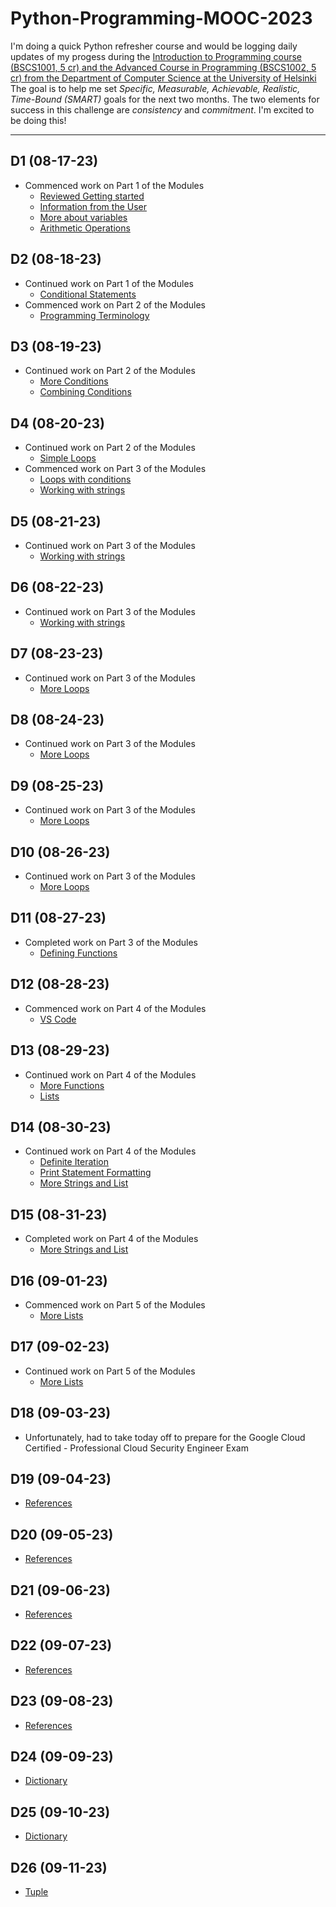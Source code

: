 # Python-Programming-MOOC-2023

I'm doing a quick Python refresher course and would be logging daily updates of my progess during the [Introduction to Programming course (BSCS1001, 5 cr) and the Advanced Course in Programming (BSCS1002, 5 cr) from the Department of Computer Science at the University of Helsinki]([https://programming-23.mooc.fi/]) The goal is to help me set *Specific, Measurable, Achievable, Realistic, Time-Bound (SMART)* goals for the next two months. The two elements for success in this challenge are *consistency* and *commitment*. I'm excited to be doing this!

___

## D1 (08-17-23)

- Commenced work on Part 1 of the Modules
  - [Reviewed Getting started](https://programming-23.mooc.fi/part-1/1-getting-started/)
  - [Information from the User](https://programming-23.mooc.fi/part-1/2-information-from-the-user/)
  - [More about variables](https://programming-23.mooc.fi/part-1/3-more-about-variables)
  - [Arithmetic Operations](https://programming-23.mooc.fi/part-1/4-arithmetic-operations)

## D2 (08-18-23)

- Continued work on Part 1 of the Modules
  - [Conditional Statements](https://programming-23.mooc.fi/part-1/5-conditional-statements/)
- Commenced work on Part 2 of the Modules
  - [Programming Terminology](https://programming-23.mooc.fi/part-2/1-programming-terminology)

## D3 (08-19-23)

- Continued work on Part 2 of the Modules
  - [More Conditions](https://programming-23.mooc.fi/part-2/2-else-elif)
  - [Combining Conditions](https://programming-23.mooc.fi/part-2/3-combining-conditions)

## D4 (08-20-23)

- Continued work on Part 2 of the Modules
  - [Simple Loops](https://programming-23.mooc.fi/part-2/4-simple-loops/)
- Commenced work on Part 3 of the Modules
  - [Loops with conditions](https://programming-23.mooc.fi/part-3/1-loops-with-conditions/)
  - [Working with strings](https://programming-23.mooc.fi/part-3/2-working-with-strings/)

## D5 (08-21-23)

- Continued work on Part 3 of the Modules
  - [Working with strings](https://programming-23.mooc.fi/part-3/2-working-with-strings/)

## D6 (08-22-23)

- Continued work on Part 3 of the Modules
  - [Working with strings](https://programming-23.mooc.fi/part-3/2-working-with-strings/)

## D7 (08-23-23)

- Continued work on Part 3 of the Modules
  - [More Loops](https://programming-23.mooc.fi/part-3/3-more-loops/)

## D8 (08-24-23)

- Continued work on Part 3 of the Modules
  - [More Loops](https://programming-23.mooc.fi/part-3/3-more-loops/)

## D9 (08-25-23)

- Continued work on Part 3 of the Modules
  - [More Loops](https://programming-23.mooc.fi/part-3/3-more-loops/)

## D10 (08-26-23)

- Continued work on Part 3 of the Modules
  - [More Loops](https://programming-23.mooc.fi/part-3/3-more-loops/)

## D11 (08-27-23)

- Completed work on Part 3 of the Modules
  - [Defining Functions](https://programming-23.mooc.fi/part-3/4-defining-functions)

## D12 (08-28-23)

- Commenced work on Part 4 of the Modules
  - [VS Code](https://programming-23.mooc.fi/part-4/1-vscode)

## D13 (08-29-23)

- Continued work on Part 4 of the Modules
  - [More Functions](https://programming-23.mooc.fi/part-4/2-more-functions)
  - [Lists](https://programming-23.mooc.fi/part-4/3-lists)

## D14 (08-30-23)

- Continued work on Part 4 of the Modules
  - [Definite Iteration](https://programming-23.mooc.fi/part-4/4-definite-iteration)
  - [Print Statement Formatting](https://programming-23.mooc.fi/part-4/5-print-statement-formatting)
  - [More Strings and List](https://programming-23.mooc.fi/part-4/6-strings-and-lists)

## D15 (08-31-23)

- Completed work on Part 4 of the Modules
  - [More Strings and List](https://programming-23.mooc.fi/part-4/6-strings-and-lists)

## D16 (09-01-23)

- Commenced work on Part 5 of the Modules
  - [More Lists](https://programming-23.mooc.fi/part-5/1-more-lists)

## D17 (09-02-23)

- Continued work on Part 5 of the Modules
  - [More Lists](https://programming-23.mooc.fi/part-5/1-more-lists)

## D18 (09-03-23)

- Unfortunately, had to take today off to prepare for the Google Cloud Certified - Professional Cloud Security Engineer Exam

## D19 (09-04-23)

- [References](https://programming-23.mooc.fi/part-5/2-references)

## D20 (09-05-23)

- [References](https://programming-23.mooc.fi/part-5/2-references)

## D21 (09-06-23)

- [References](https://programming-23.mooc.fi/part-5/2-references)

## D22 (09-07-23)

- [References](https://programming-23.mooc.fi/part-5/2-references)

## D23 (09-08-23)

- [References](https://programming-23.mooc.fi/part-5/2-references)

## D24 (09-09-23)

- [Dictionary](https://programming-23.mooc.fi/part-5/3-dictionary)

## D25 (09-10-23)

- [Dictionary](https://programming-23.mooc.fi/part-5/3-dictionary)

## D26 (09-11-23)

- [Tuple](https://programming-23.mooc.fi/part-5/4-tuple)
